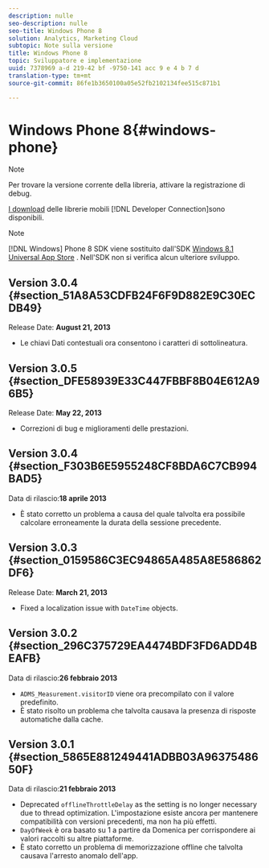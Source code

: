 ```yaml
---
description: nulle
seo-description: nulle
seo-title: Windows Phone 8
solution: Analytics, Marketing Cloud
subtopic: Note sulla versione
title: Windows Phone 8
topic: Sviluppatore e implementazione
uuid: 7378969 a-d 219-42 bf -9750-141 acc 9 e 4 b 7 d
translation-type: tm+mt
source-git-commit: 86fe1b3650100a05e52fb2102134fee515c871b1

---
```



# Windows Phone 8{#windows-phone}

>[!NOTE]
>
>Per trovare la versione corrente della libreria, attivare la registrazione di debug.

[I download](https://marketing.adobe.com/developer/get-started/mobile/c-measuring-mobile-applications) delle librerie mobili [!DNL Developer Connection]sono disponibili.

>[!NOTE]
>
>[!DNL Windows] Phone 8 SDK viene sostituito dall'SDK [Windows 8.1 Universal App Store](../appmeasurement-release-notes/c-release-notes-winu.md) . Nell'SDK non si verifica alcun ulteriore sviluppo.

## Version 3.0.4 {#section_51A8A53CDFB24F6F9D882E9C30ECDB49}

Release Date: **August 21, 2013**

* Le chiavi Dati contestuali ora consentono i caratteri di sottolineatura.

## Version 3.0.5 {#section_DFE58939E33C447FBBF8B04E612A96B5}

Release Date: **May 22, 2013**

* Correzioni di bug e miglioramenti delle prestazioni.

## Version 3.0.4 {#section_F303B6E5955248CF8BDA6C7CB994BAD5}

Data di rilascio:**18 aprile 2013**

* È stato corretto un problema a causa del quale talvolta era possibile calcolare erroneamente la durata della sessione precedente.

## Version 3.0.3 {#section_0159586C3EC94865A485A8E586862DF6}

Release Date: **March 21, 2013**

* Fixed a localization issue with `DateTime` objects.

## Version 3.0.2 {#section_296C375729EA4474BDF3FD6ADD4BEAFB}

Data di rilascio:**26 febbraio 2013**

* `ADMS_Measurement.visitorID` viene ora precompilato con il valore predefinito.
* È stato risolto un problema che talvolta causava la presenza di risposte automatiche dalla cache.

## Version 3.0.1 {#section_5865E881249441ADBB03A9637548650F}

Data di rilascio:**21 febbraio 2013**

* Deprecated `offlineThrottleDelay` as the setting is no longer necessary due to thread optimization. L'impostazione esiste ancora per mantenere compatibilità con versioni precedenti, ma non ha più effetti.
* `DayOfWeek` è ora basato su 1 a partire da Domenica per corrispondere ai valori raccolti su altre piattaforme.
* È stato corretto un problema di memorizzazione offline che talvolta causava l'arresto anomalo dell'app.

